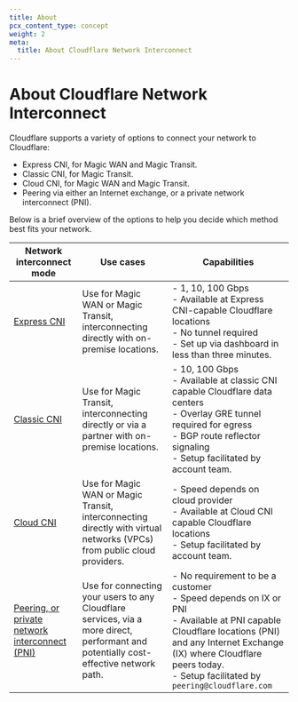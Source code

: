 ```yaml
---
title: About
pcx_content_type: concept
weight: 2
meta:
  title: About Cloudflare Network Interconnect
---
```


# About Cloudflare Network Interconnect

Cloudflare supports a variety of options to connect your network to Cloudflare:

- Express CNI, for Magic WAN and Magic Transit.
- Classic CNI, for Magic Transit.
- Cloud CNI, for Magic WAN and Magic Transit.
- Peering via either an Internet exchange, or a private network interconnect (PNI).

Below is a brief overview of the options to help you decide which method best fits your network.

| Network interconnect mode | Use cases | Capabilities |
--- | --- | ---
| [Express CNI](/network-interconnect/express-cni/) | Use for Magic WAN or Magic Transit, interconnecting directly with on-premise locations. |  - 1, 10, 100 Gbps <br>  - Available at Express CNI-capable Cloudflare locations <br>  - No tunnel required <br>  - Set up via dashboard in less than three minutes. |
| [Classic CNI](/network-interconnect/classic-cni/) | Use for Magic Transit, interconnecting directly or via a partner with on-premise locations. |  - 10, 100 Gbps <br>  - Available at classic CNI capable Cloudflare data centers <br>  - Overlay GRE tunnel required for egress <br>  - BGP route reflector signaling <br>  - Setup facilitated by account team. |
| [Cloud CNI](/network-interconnect/cloud-cni/) | Use for Magic WAN or Magic Transit, interconnecting directly with virtual networks (VPCs) from public cloud providers. |  - Speed depends on cloud provider <br>  - Available at Cloud CNI capable Cloudflare locations <br>  - Setup facilitated by account team. |
| [Peering, or private network interconnect (PNI)](/network-interconnect/pni-and-peering/) | Use for connecting your users to any Cloudflare services, via a more direct, performant and potentially cost-effective network path. | - No requirement to be a customer <br> - Speed depends on IX or PNI <br> - Available at PNI capable Cloudflare locations (PNI) and any Internet Exchange (IX) where Cloudflare peers today. <br>  - Setup facilitated by `peering@cloudflare.com` |